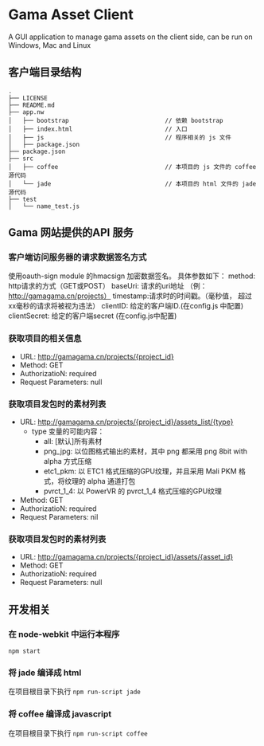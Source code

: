 # Gama Asset Client

A GUI application to manage gama assets on the client side, can be run on Windows, Mac and Linux

## 客户端目录结构

```
.
├── LICENSE
├── README.md
├── app.nw
│   ├── bootstrap                           // 依赖 bootstrap
│   ├── index.html                          // 入口
│   ├── js                                  // 程序相关的 js 文件
│   ├── package.json
├── package.json
├── src
│   ├── coffee                              // 本项目的 js 文件的 coffee 源代码
│   └── jade                                // 本项目的 html 文件的 jade 源代码
├── test
│   └── name_test.js

```


## Gama 网站提供的API 服务

### 客户端访问服务器的请求数据签名方式

 使用oauth-sign module 的hmacsign 加密数据签名。
 具体参数如下：
    method: http请求的方式（GET或POST）
    baseUri: 请求的uri地址 （例：http://gamagama.cn/projects）
    timestamp:请求时的时间戳。（毫秒值， 超过xx毫秒的请求将被视为违法）
    clientID: 给定的客户端ID.(在config.js 中配置)
    clientSecret: 给定的客户端secret (在config.js中配置)
    
### 获取项目的相关信息

 * URL: http://gamagama.cn/projects/{project_id}
 * Method: GET
 * AuthorizatioN: required
 * Request Parameters: null

### 获取项目发包时的素材列表

 * URL: http://gamagama.cn/projects/{project_id}/assets_list/{type}
     * type 变量的可能内容：
       * all:  [默认]所有素材
       * png_jpg: 以位图格式输出的素材，其中 png 都采用 png 8bit with alpha 方式压缩
       * etc1_pkm: 以 ETC1 格式压缩的GPU纹理，并且采用 Mali PKM 格式，将纹理的 alpha 通道打包
       * pvrct_1_4: 以 PowerVR 的 pvrct_1_4 格式压缩的GPU纹理
 * Method: GET
 * AuthorizatioN: required
 * Request Parameters: nil

### 获取项目发包时的素材列表

 * URL: http://gamagama.cn/projects/{project_id}/assets/{asset_id}
 * Method: GET
 * AuthorizatioN: required
 * Request Parameters: null

## 开发相关

### 在 node-webkit 中运行本程序

`npm start`


### 将 jade 编译成 html

在项目根目录下执行 `npm run-script jade`

### 将 coffee 编译成 javascript

在项目根目录下执行 `npm run-script coffee`



